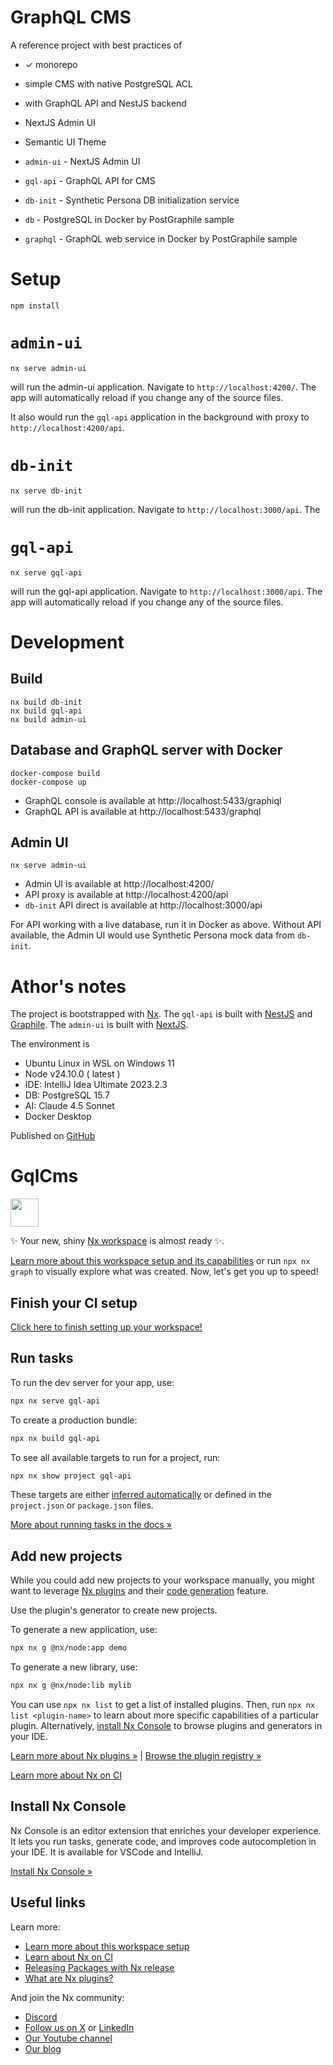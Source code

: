 # GraphQL CMS
A reference project with best practices of
* ✓ monorepo 
* simple CMS with native PostgreSQL ACL
* with GraphQL API and NestJS backend
* NextJS Admin UI
* Semantic UI Theme


* `admin-ui` - NextJS Admin UI
* `gql-api` - GraphQL API for CMS
* `db-init` - Synthetic Persona DB initialization service
* `db` - PostgreSQL in Docker by PostGraphile sample
* `graphql` - GraphQL web service in Docker by PostGraphile sample

# Setup
    npm install
# `admin-ui`
    nx serve admin-ui

will run the admin-ui application. Navigate to `http://localhost:4200/`. The app will automatically reload if you change any of the source files.

It also would run the `gql-api` application in the background with proxy to `http://localhost:4200/api`.

# `db-init`
    nx serve db-init
will run the db-init application. Navigate to `http://localhost:3000/api`. The

# `gql-api`
    nx serve gql-api
will run the gql-api application. Navigate to `http://localhost:3000/api`. The app will automatically reload if you change any of the source files.

# Development
## Build
    nx build db-init
    nx build gql-api
    nx build admin-ui

## Database and GraphQL server with Docker
    docker-compose build
    docker-compose up

* GraphQL console is available at http://localhost:5433/graphiql
* GraphQL API is available at http://localhost:5433/graphql

## Admin UI
    nx serve admin-ui
* Admin UI is available at http://localhost:4200/
* API proxy is available at http://localhost:4200/api
* `db-init` API direct is available at http://localhost:3000/api 

For API working with a live database, run it in Docker as above. Without API available, the Admin UI would use Synthetic Persona mock data from `db-init`.

# Athor's notes
The project is bootstrapped with [Nx](https://nx.dev). The `gql-api` is built with [NestJS](https://nestjs.com/) and [Graphile](https://www.graphile.org/). 
The `admin-ui` is built with [NextJS](https://nextjs.org/).

The environment is 
* Ubuntu Linux in WSL on Windows 11
* Node v24.10.0 ( latest )
* IDE: IntelliJ Idea Ultimate 2023.2.3
* DB: PostgreSQL 15.7
* AI: Claude 4.5 Sonnet
* Docker Desktop

Published on [GitHub](https://github.com/sashafirsov/gql-cms)

# GqlCms

<a alt="Nx logo" href="https://nx.dev" target="_blank" rel="noreferrer"><img src="https://raw.githubusercontent.com/nrwl/nx/master/images/nx-logo.png" width="45"></a>

✨ Your new, shiny [Nx workspace](https://nx.dev) is almost ready ✨.

[Learn more about this workspace setup and its capabilities](https://nx.dev/nx-api/node?utm_source=nx_project&amp;utm_medium=readme&amp;utm_campaign=nx_projects) or run `npx nx graph` to visually explore what was created. Now, let's get you up to speed!

## Finish your CI setup

[Click here to finish setting up your workspace!](https://cloud.nx.app/connect/GpAuhP12t7)


## Run tasks

To run the dev server for your app, use:

```sh
npx nx serve gql-api
```

To create a production bundle:

```sh
npx nx build gql-api
```

To see all available targets to run for a project, run:

```sh
npx nx show project gql-api
```

These targets are either [inferred automatically](https://nx.dev/concepts/inferred-tasks?utm_source=nx_project&utm_medium=readme&utm_campaign=nx_projects) or defined in the `project.json` or `package.json` files.

[More about running tasks in the docs &raquo;](https://nx.dev/features/run-tasks?utm_source=nx_project&utm_medium=readme&utm_campaign=nx_projects)

## Add new projects

While you could add new projects to your workspace manually, you might want to leverage [Nx plugins](https://nx.dev/concepts/nx-plugins?utm_source=nx_project&utm_medium=readme&utm_campaign=nx_projects) and their [code generation](https://nx.dev/features/generate-code?utm_source=nx_project&utm_medium=readme&utm_campaign=nx_projects) feature.

Use the plugin's generator to create new projects.

To generate a new application, use:

```sh
npx nx g @nx/node:app demo
```

To generate a new library, use:

```sh
npx nx g @nx/node:lib mylib
```

You can use `npx nx list` to get a list of installed plugins. Then, run `npx nx list <plugin-name>` to learn about more specific capabilities of a particular plugin. Alternatively, [install Nx Console](https://nx.dev/getting-started/editor-setup?utm_source=nx_project&utm_medium=readme&utm_campaign=nx_projects) to browse plugins and generators in your IDE.

[Learn more about Nx plugins &raquo;](https://nx.dev/concepts/nx-plugins?utm_source=nx_project&utm_medium=readme&utm_campaign=nx_projects) | [Browse the plugin registry &raquo;](https://nx.dev/plugin-registry?utm_source=nx_project&utm_medium=readme&utm_campaign=nx_projects)


[Learn more about Nx on CI](https://nx.dev/ci/intro/ci-with-nx#ready-get-started-with-your-provider?utm_source=nx_project&utm_medium=readme&utm_campaign=nx_projects)

## Install Nx Console

Nx Console is an editor extension that enriches your developer experience. It lets you run tasks, generate code, and improves code autocompletion in your IDE. It is available for VSCode and IntelliJ.

[Install Nx Console &raquo;](https://nx.dev/getting-started/editor-setup?utm_source=nx_project&utm_medium=readme&utm_campaign=nx_projects)

## Useful links

Learn more:

- [Learn more about this workspace setup](https://nx.dev/nx-api/node?utm_source=nx_project&amp;utm_medium=readme&amp;utm_campaign=nx_projects)
- [Learn about Nx on CI](https://nx.dev/ci/intro/ci-with-nx?utm_source=nx_project&utm_medium=readme&utm_campaign=nx_projects)
- [Releasing Packages with Nx release](https://nx.dev/features/manage-releases?utm_source=nx_project&utm_medium=readme&utm_campaign=nx_projects)
- [What are Nx plugins?](https://nx.dev/concepts/nx-plugins?utm_source=nx_project&utm_medium=readme&utm_campaign=nx_projects)

And join the Nx community:
- [Discord](https://go.nx.dev/community)
- [Follow us on X](https://twitter.com/nxdevtools) or [LinkedIn](https://www.linkedin.com/company/nrwl)
- [Our Youtube channel](https://www.youtube.com/@nxdevtools)
- [Our blog](https://nx.dev/blog?utm_source=nx_project&utm_medium=readme&utm_campaign=nx_projects)
